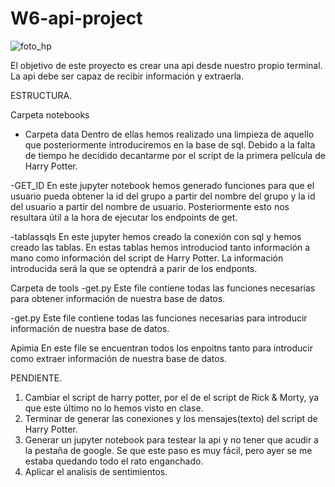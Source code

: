 # W6-api-project

![foto_hp](https://user-images.githubusercontent.com/85116761/125535912-3d1f29a6-c48e-462f-a9d1-2174425bd5a5.jpeg)

El objetivo de este proyecto es crear una api desde nuestro propio terminal. La api debe ser capaz de recibir información y extraerla. 

ESTRUCTURA. 

Carpeta notebooks 
- Carpeta data
    Dentro de ellas hemos realizado una limpieza de aquello que posteriormente introduciremos en la base de sql. 
    Debido a la falta de tiempo he decidido decantarme por el script de la primera película de Harry Potter. 

-GET_ID
    En este jupyter notebook hemos generado funciones para que el usuario pueda obtener la id del grupo a partir del nombre del grupo y la id del usuario a partir del nombre de usuario. Posteriormente esto nos resultara útil a la hora de ejecutar los endpoints de get. 

-tablassqls
    En este jupyter hemos creado la conexión con sql y hemos creado las tablas. En estas tablas hemos introduciod tanto información a mano como información del script de Harry Potter. La información introducida será la que se optendrá a parir de los endponts. 

Carpeta de tools 
-get.py
   Este file contiene todas las funciones necesarias para obtener información de nuestra base de datos. 

-get.py
   Este file contiene todas las funciones necesarias para introducir información de nuestra base de datos. 

Apimia 
    En este file se encuentran todos los enpoitns tanto para introducir como extraer información de nuestra base de datos. 


PENDIENTE. 

1. Cambiar el script de harry potter, por el de el script de Rick & Morty, ya que este último no lo hemos visto en clase. 
2. Terminar de generar las conexiones y los mensajes(texto) del script de Harry Potter.
4. Generar un jupyter notebook para testear la api y no tener que acudir a la pestaña de google. Se que este paso es muy fácil, pero ayer se me estaba quedando todo el rato enganchado.
5. Aplicar el analisis de sentimientos.  
